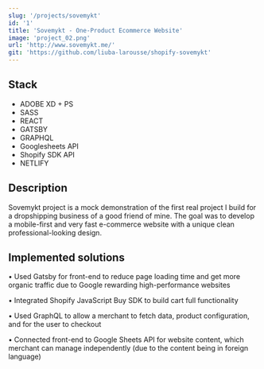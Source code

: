 ```yaml
---
slug: '/projects/sovemykt'
id: '1'
title: 'Sovemykt - One-Product Ecommerce Website'
image: 'project_02.png'
url: 'http://www.sovemykt.me/'
git: 'https://github.com/liuba-larousse/shopify-sovemykt'
---
```


## Stack

-   ADOBE XD + PS
-   SASS
-   REACT
-   GATSBY
-   GRAPHQL
-   Googlesheets API
-   Shopify SDK API
-   NETLIFY

## Description

Sovemykt project is a mock demonstration of the first real project I build for a dropshipping business of a good friend of mine. The goal was to develop a mobile-first and very fast e-commerce website with a unique clean professional-looking design.

## Implemented solutions

• Used Gatsby for front-end to reduce page loading time and get more organic traffic due to Google rewarding high-performance websites

• Integrated Shopify JavaScript Buy SDK to build cart full functionality

• Used GraphQL to allow a merchant to fetch data, product configuration, and for the user to checkout

• Connected front-end to Google Sheets API for website content, which merchant can manage independently (due to the content being in foreign language)
